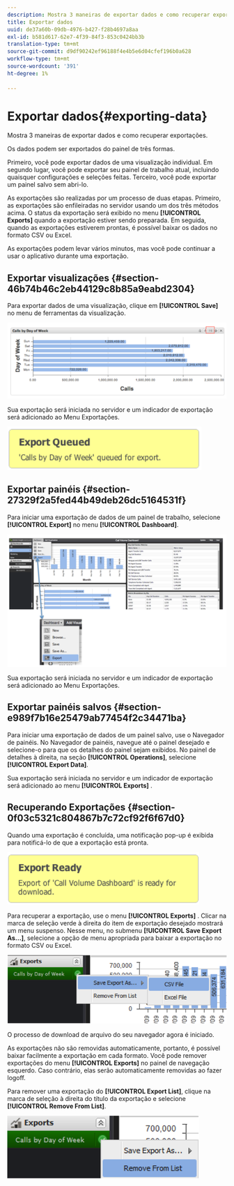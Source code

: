 ```yaml
---
description: Mostra 3 maneiras de exportar dados e como recuperar exportações.
title: Exportar dados
uuid: de37a60b-09db-4976-b427-f28b4697a8aa
exl-id: b581d617-62e7-4f39-84f3-853c0424bb3b
translation-type: tm+mt
source-git-commit: d9df90242ef96188f4e4b5e6d04cfef196b0a628
workflow-type: tm+mt
source-wordcount: '391'
ht-degree: 1%

---
```


# Exportar dados{#exporting-data}

Mostra 3 maneiras de exportar dados e como recuperar exportações.

Os dados podem ser exportados do painel de três formas.

Primeiro, você pode exportar dados de uma visualização individual. Em segundo lugar, você pode exportar seu painel de trabalho atual, incluindo quaisquer configurações e seleções feitas. Terceiro, você pode exportar um painel salvo sem abri-lo.

As exportações são realizadas por um processo de duas etapas. Primeiro, as exportações são enfileiradas no servidor usando um dos três métodos acima. O status da exportação será exibido no menu **[!UICONTROL Exports]** quando a exportação estiver sendo preparada. Em seguida, quando as exportações estiverem prontas, é possível baixar os dados no formato CSV ou Excel.

As exportações podem levar vários minutos, mas você pode continuar a usar o aplicativo durante uma exportação.

## Exportar visualizações {#section-46b74b46c2eb44129c8b85a9eabd2304}

Para exportar dados de uma visualização, clique em **[!UICONTROL Save]** no menu de ferramentas da visualização.

![](assets/export_visual.png)

Sua exportação será iniciada no servidor e um indicador de exportação será adicionado ao Menu Exportações.

![](assets/export_queued.png)

## Exportar painéis {#section-27329f2a5fed44b49deb26dc5164531f}

Para iniciar uma exportação de dados de um painel de trabalho, selecione **[!UICONTROL Export]** no menu **[!UICONTROL Dashboard]**.

![](assets/export_dashboard.png)

Sua exportação será iniciada no servidor e um indicador de exportação será adicionado ao Menu Exportações.

## Exportar painéis salvos {#section-e989f7b16e25479ab77454f2c34471ba}

Para iniciar uma exportação de dados de um painel salvo, use o Navegador de painéis. No Navegador de painéis, navegue até o painel desejado e selecione-o para que os detalhes do painel sejam exibidos. No painel de detalhes à direita, na seção **[!UICONTROL Operations]**, selecione **[!UICONTROL Export Data]**.

Sua exportação será iniciada no servidor e um indicador de exportação será adicionado ao menu **[!UICONTROL Exports]**
.

## Recuperando Exportações {#section-0f03c5321c804867b7c72cf92f6f67d0}

Quando uma exportação é concluída, uma notificação pop-up é exibida para notificá-lo de que a exportação está pronta.

![](assets/export_ready.png)

Para recuperar a exportação, use o menu **[!UICONTROL Exports]** . Clicar na marca de seleção verde à direita do item de exportação desejado mostrará um menu suspenso. Nesse menu, no submenu **[!UICONTROL Save Export As…]**, selecione a opção de menu apropriada para baixar a exportação no formato CSV ou Excel.

![](assets/export_save_as.png)

O processo de download de arquivo do seu navegador agora é iniciado.

As exportações não são removidas automaticamente, portanto, é possível baixar facilmente a exportação em cada formato. Você pode remover exportações do menu **[!UICONTROL Exports]** no painel de navegação esquerdo. Caso contrário, elas serão automaticamente removidas ao fazer logoff.

Para remover uma exportação do **[!UICONTROL Export List]**, clique na marca de seleção à direita do título da exportação e selecione **[!UICONTROL Remove From List]**.

![](assets/export_remove_from_list.png)
